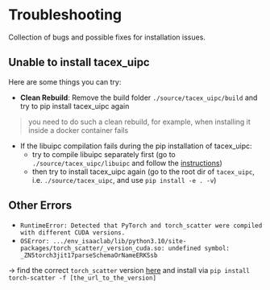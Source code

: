 # Troubleshooting
Collection of bugs and possible fixes for installation issues.


## Unable to install tacex_uipc
Here are some things you can try:
- **Clean Rebuild**: Remove the build folder `./source/tacex_uipc/build` and try to pip install tacex_uipc again
> you need to do such a clean rebuild, for example, when installing it inside a docker container fails
- If the libuipc compilation fails during the pip installation of tacex_uipc:
  - try to compile libuipc separately first (go to `./source/tacex_uipc/libuipc` and follow the [instructions](https://spirimirror.github.io/libuipc-doc/build_install/linux/))
  - then try to install tacex_uipc again (go to the root dir of `tacex_uipc`, i.e. `./source/tacex_uipc`, and use `pip install -e . -v`)

<!-- ```bash
- If you get an error that looks like this
 -- [libuipc] Check python module [pybind11] with [/home/dh/miniforge3/envs/env_isaaclab/bin/python3.10]
  Traceback (most recent call last):
    File "<string>", line 1, in <module>
  ModuleNotFoundError: No module named 'pybind11'
  -- [libuipc] pybind11 not found, try installing pybind11...
  Collecting pybind11
    Using cached pybind11-2.13.6-py3-none-any.whl.metadata (9.5 kB)
  Using cached pybind11-2.13.6-py3-none-any.whl (243 kB)
  Installing collected packages: pybind11
  Successfully installed pybind11-2.13.6
  -- [libuipc] [pybind11] installed successfully with [/home/dh/miniforge3/envs/env_isaaclab/bin/python3.10].
  Traceback (most recent call last):
    File "<string>", line 1, in <module>
  ModuleNotFoundError: No module named 'pybind11'
  CMake Error at src/pybind/CMakeLists.txt:10 (file):
    file FILE([TO_CMAKE_PATH|TO_NATIVE_PATH] path result) must be called with
    exactly three arguments.
```

then look if you have the path like `ENV PATH="/opt/cmake/bin:${PATH}"` set. Removing it fixed the issue for me (I suppose this gets in the way of the conda installed cmake? This is actually needed in the docker setup). #hmm idk tbh if this was the issue -->

## Other Errors
- `RuntimeError: Detected that PyTorch and torch_scatter were compiled with different CUDA versions.`
- `OSError: .../env_isaaclab/lib/python3.10/site-packages/torch_scatter/_version_cuda.so: undefined symbol: _ZN5torch3jit17parseSchemaOrNameERKSsb`

-\> find the correct `torch_scatter` version [here](https://data.pyg.org/whl/) and install via `pip install torch-scatter -f [the_url_to_the_version]`
